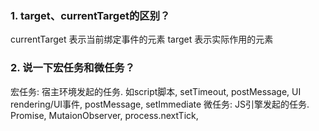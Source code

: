 ### 1. target、currentTarget的区别？
currentTarget 表示当前绑定事件的元素
target        表示实际作用的元素

### 2. 说一下宏任务和微任务？
宏任务: 宿主环境发起的任务. 如script脚本, setTimeout, postMessage, UI rendering/UI事件, postMessage, setImmediate
微任务: JS引擎发起的任务. Promise, MutaionObserver, process.nextTick, 
